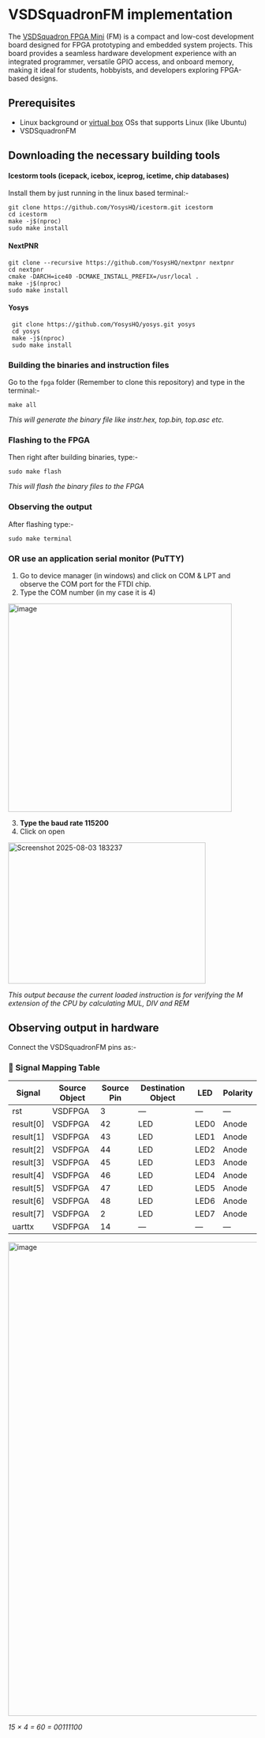 # VSDSquadronFM implementation
The [VSDSquadron FPGA Mini](https://www.vlsisystemdesign.com/vsdsquadronfm/) (FM) is a compact and low-cost development board designed for FPGA prototyping and embedded system projects. This board provides a seamless hardware development experience with an integrated programmer, versatile GPIO access, and onboard memory, making it ideal for students, hobbyists, and developers exploring FPGA-based designs.
## Prerequisites

- Linux background or [virtual box](https://www.oracle.com/virtualization/technologies/vm/downloads/virtualbox-downloads.html) OSs that supports Linux (like Ubuntu)
- VSDSquadronFM

## Downloading the necessary building tools

#### Icestorm tools (icepack, icebox, iceprog, icetime, chip databases)
Install them by just running in the linux based terminal:-
```
git clone https://github.com/YosysHQ/icestorm.git icestorm
cd icestorm
make -j$(nproc)
sudo make install
```

#### NextPNR
```
git clone --recursive https://github.com/YosysHQ/nextpnr nextpnr
cd nextpnr
cmake -DARCH=ice40 -DCMAKE_INSTALL_PREFIX=/usr/local .
make -j$(nproc)
sudo make install
```
#### Yosys

```
 git clone https://github.com/YosysHQ/yosys.git yosys
 cd yosys
 make -j$(nproc)
 sudo make install
```
### Building the binaries and instruction files

Go to the `fpga` folder (Remember to clone this repository) and type in the terminal:-
```
make all
```
*This will generate the binary file like instr.hex, top.bin, top.asc etc.*
### Flashing to the FPGA
Then right after building binaries, type:-
```
sudo make flash
```
*This will flash the binary files to the FPGA*

### Observing the output

After flashing type:-
```
sudo make terminal
```
### OR use an application serial monitor (PuTTY)
1. Go to device  manager (in windows) and click on COM & LPT and observe the COM port for the  FTDI chip.
2. Type the COM number (in my case it is 4)
<img width="453" height="422" alt="image" src="https://github.com/user-attachments/assets/d8154722-5c83-4f3f-890c-9194c23e3b97" />

3. **Type the baud rate 115200**
4. Click on open 
<img width="400" height="286" alt="Screenshot 2025-08-03 183237" src="https://github.com/user-attachments/assets/1dbd42a5-e072-476c-a7fc-8f9cb3a4bf24" />

*This output because the current loaded instruction is for verifying the M extension of the CPU by calculating MUL, DIV and REM* 

## Observing output in hardware

Connect the VSDSquadronFM pins as:-

### 🔧 Signal Mapping Table

| Signal     | Source Object | Source Pin | Destination Object | LED     | Polarity |
|------------|----------------|-------------|---------------------|---------|----------|
| rst        |  VSDFPGA           | 3           | —                   | —       | —        |
| result[0]  | VSDFPGA           | 42          | LED                 | LED0    | Anode    |
| result[1]  | VSDFPGA           | 43          | LED                 | LED1    | Anode    |
| result[2]  | VSDFPGA           | 44          | LED                 | LED2    | Anode    |
| result[3]  | VSDFPGA           | 45          | LED                 | LED3    | Anode    |
| result[4]  | VSDFPGA           | 46          | LED                 | LED4    | Anode    |
| result[5]  | VSDFPGA           | 47          | LED                 | LED5    | Anode    |
| result[6]  | VSDFPGA           | 48          | LED                 | LED6    | Anode    |
| result[7]  | VSDFPGA           | 2           | LED                 | LED7    | Anode    |
| uarttx     | VSDFPGA           | 14          | —                   | —       | —        |












<img width="1280" height="960" alt="image" src="https://github.com/user-attachments/assets/40fe6093-6988-40f2-a69d-a65180099856" />

*15 × 4 = 60 = 00111100* 






